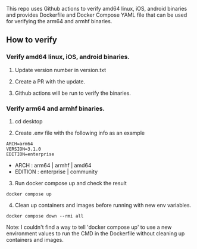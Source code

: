 This repo uses Github actions to verify amd64 linux, iOS, android binaries and provides Dockerfile and Docker Compose YAML file that can be used for verifying the arm64 and armhf binaries.

## How to verify

### Verify amd64 linux, iOS, android binaries.

1. Update version number in version.txt

2. Create a PR with the update.

3. Github actions will be run to verify the binaries.

### Verify arm64 and armhf binaries.

1. cd desktop

2. Create .env file with the following info as an example

```
ARCH=arm64
VERSION=3.1.0
EDITION=enterprise
```
* ARCH : arm64 | armhf | amd64
* EDITION : enterprise | community


3. Run docker compose up and check the result

```
docker compose up
```

4. Clean up containers and images before running with new env variables.

```
docker compose down --rmi all
```

Note: I couldn't find a way to tell 'docker compose up' to use a new environment values to run the CMD in the Dockerfile without cleaning up containers and images.
